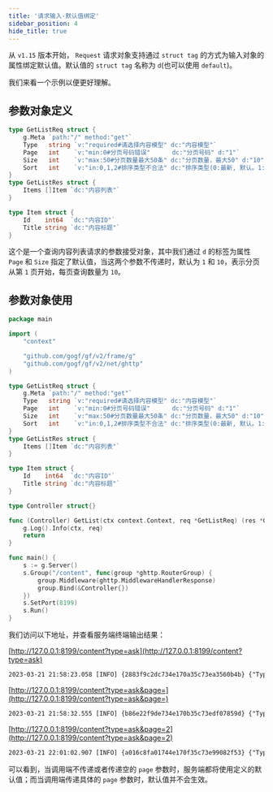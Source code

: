 ```yaml
---
title: '请求输入-默认值绑定'
sidebar_position: 4
hide_title: true
---
```


从 `v1.15` 版本开始， `Request` 请求对象支持通过 `struct tag` 的方式为输入对象的属性绑定默认值。默认值的 `struct tag` 名称为 `d`(也可以使用 `default`)。

我们来看一个示例以便更好理解。

## 参数对象定义

```go
type GetListReq struct {
    g.Meta `path:"/" method:"get"`
    Type   string `v:"required#请选择内容模型" dc:"内容模型"`
    Page   int    `v:"min:0#分页号码错误"      dc:"分页号码" d:"1"`
    Size   int    `v:"max:50#分页数量最大50条" dc:"分页数量，最大50" d:"10"`
    Sort   int    `v:"in:0,1,2#排序类型不合法" dc:"排序类型(0:最新, 默认。1:活跃, 2:热度)"`
}
type GetListRes struct {
    Items []Item `dc:"内容列表"`
}

type Item struct {
    Id    int64  `dc:"内容ID"`
    Title string `dc:"内容标题"`
}
```

这个是一个查询内容列表请求的参数接受对象，其中我们通过 `d` 的标签为属性 `Page` 和 `Size` 指定了默认值，当这两个参数不传递时，默认为 `1` 和 `10`，表示分页从第 `1` 页开始，每页查询数量为 `10`。

## 参数对象使用

```go
package main

import (
    "context"

    "github.com/gogf/gf/v2/frame/g"
    "github.com/gogf/gf/v2/net/ghttp"
)

type GetListReq struct {
    g.Meta `path:"/" method:"get"`
    Type   string `v:"required#请选择内容模型" dc:"内容模型"`
    Page   int    `v:"min:0#分页号码错误"      dc:"分页号码" d:"1"`
    Size   int    `v:"max:50#分页数量最大50条" dc:"分页数量，最大50" d:"10"`
    Sort   int    `v:"in:0,1,2#排序类型不合法" dc:"排序类型(0:最新, 默认。1:活跃, 2:热度)"`
}
type GetListRes struct {
    Items []Item `dc:"内容列表"`
}

type Item struct {
    Id    int64  `dc:"内容ID"`
    Title string `dc:"内容标题"`
}

type Controller struct{}

func (Controller) GetList(ctx context.Context, req *GetListReq) (res *GetListRes, err error) {
    g.Log().Info(ctx, req)
    return
}

func main() {
    s := g.Server()
    s.Group("/content", func(group *ghttp.RouterGroup) {
        group.Middleware(ghttp.MiddlewareHandlerResponse)
        group.Bind(&Controller{})
    })
    s.SetPort(8199)
    s.Run()
}
```

我们访问以下地址，并查看服务端终端输出结果：

[http://127.0.0.1:8199/content?type=ask](http://127.0.0.1:8199/content?type=ask)

```html
2023-03-21 21:58:23.058 [INFO] {2883f9c2dc734e170a35c73ea3560b4b} {"Type":"ask","Page":1,"Size":10,"Sort":0}
```

[http://127.0.0.1:8199/content?type=ask&page=](http://127.0.0.1:8199/content?type=ask&page=)

```html
2023-03-21 21:58:32.555 [INFO] {b86e22f9de734e170b35c73edf07859d} {"Type":"ask","Page":1,"Size":10,"Sort":0}
```

[http://127.0.0.1:8199/content?type=ask&page=2](http://127.0.0.1:8199/content?type=ask&page=2)

```html
2023-03-21 22:01:02.907 [INFO] {a016c8fa01744e170f35c73e99082f53} {"Type":"ask","Page":2,"Size":10,"Sort":0}
```

可以看到，当调用端不传递或者传递空的 `page` 参数时，服务端都将使用定义的默认值；而当调用端传递具体的 `page` 参数时，默认值并不会生效。